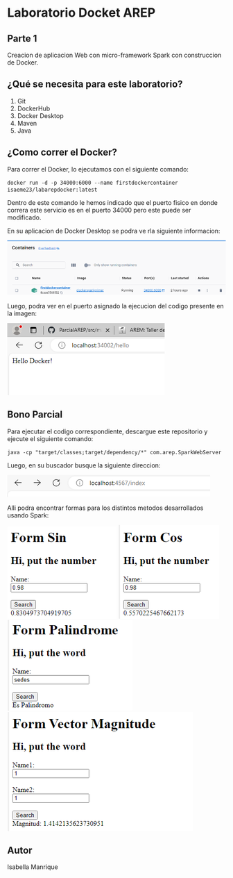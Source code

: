 # Laboratorio Docket AREP
## Parte 1
Creacion de aplicacion Web con micro-framework Spark con construccion de Docker.

## ¿Qué se necesita para este laboratorio?
1. Git
2. DockerHub
3. Docker Desktop
3. Maven
4. Java

## ¿Como correr el Docker?
Para correr el Docker, lo ejecutamos con el siguiente comando:

    docker run -d -p 34000:6000 --name firstdockercontainer isaeme23/labarepdocker:latest

Dentro de este comando le hemos indicado que el puerto fisico en donde correra este servicio es en el puerto 34000
pero este puede ser modificado.

En su aplicacion de Docker Desktop se podra ve rla siguiente informacion:

![img.png](img/img.png)

Luego, podra ver en el puerto asignado la ejecucion del codigo presente en la imagen:

![img_1.png](img/img_1.png)

## Bono Parcial
Para ejecutar el codigo correspondiente, descargue este repositorio y ejecute el siguiente comando:

    java -cp "target/classes;target/dependency/*" com.arep.SparkWebServer

Luego, en su buscador busque la siguiente direccion:

![img_2.png](img/img_2.png)

Alli podra encontrar formas para los distintos metodos desarrollados usando Spark:

![img_3.png](img/img_3.png)
![img_4.png](img/img_4.png)
![img_5.png](img/img_5.png)
![img_6.png](img/img_6.png)

## Autor
Isabella Manrique

